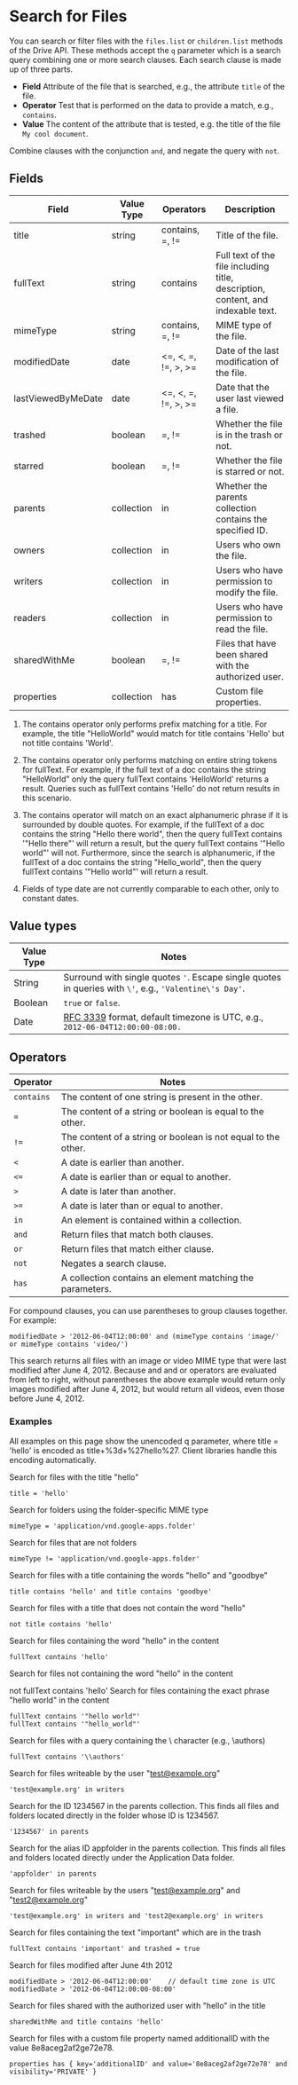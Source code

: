# Search for Files

You can search or filter files with the `files.list` or `children.list` methods of the Drive API. These methods accept the `q` parameter which is a search query combining one or more search clauses. Each search clause is made up of three parts.

- **Field** Attribute of the file that is searched, e.g., the attribute `title` of the file.
- **Operator** Test that is performed on the data to provide a match, e.g., `contains`.
- **Value**  The content of the attribute that is tested, e.g. the title of the file `My cool document`.


Combine clauses with the conjunction `and`, and negate the query with `not`.

## Fields

Field | Value Type | Operators | Description
--- | --- | --- | ---
title | string | contains, =, != | Title of the file.
fullText | string | contains | Full text of the file including title, description, content, and indexable text.
mimeType | string | contains, =, !=	 | MIME type of the file.
modifiedDate | date | <=, <, =, !=, >, >= | Date of the last modification of the file.
lastViewedByMeDate | date | <=, <, =, !=, >, >= | Date that the user last viewed a file.
trashed | boolean | =, != | Whether the file is in the trash or not.
starred | boolean | =, != | Whether the file is starred or not.
parents | collection | in | Whether the parents collection contains the specified ID.
owners | collection | in | Users who own the file.
writers | collection | in | Users who have permission to modify the file.
readers | collection | in | Users who have permission to read the file.
sharedWithMe | boolean | =, != | Files that have been shared with the authorized user.
properties | collection | has | Custom file properties.

1) The contains operator only performs prefix matching for a title. For example, the title "HelloWorld" would match for title contains 'Hello' but not title contains 'World'.

2) The contains operator only performs matching on entire string tokens for fullText. For example, if the full text of a doc contains the string "HelloWorld" only the query fullText contains 'HelloWorld' returns a result. Queries such as fullText contains 'Hello' do not return results in this scenario.

3) The contains operator will match on an exact alphanumeric phrase if it is surrounded by double quotes. For example, if the fullText of a doc contains the string "Hello there world", then the query fullText contains '"Hello there"' will return a result, but the query fullText contains '"Hello world"' will not. Furthermore, since the search is alphanumeric, if the fullText of a doc contains the string "Hello_world", then the query fullText contains '"Hello world"' will return a result.

4) Fields of type date are not currently comparable to each other, only to constant dates.


## Value types

Value Type | Notes
--- | ---
String | Surround with single quotes `'`. Escape single quotes in queries with `\'`, e.g., `'Valentine\'s Day'`.
Boolean | `true` or `false`.
Date | [RFC 3339](http://tools.ietf.org/html/rfc3339) format, default timezone is UTC, e.g., `2012-06-04T12:00:00-08:00.`

## Operators

Operator | Notes
--- | ---
`contains` | The content of one string is present in the other.
`=` | The content of a string or boolean is equal to the other.
`!=` | The content of a string or boolean is not equal to the other.
`<` | A date is earlier than another.
`<=` | A date is earlier than or equal to another.
`>` | A date is later than another.
`>=` | A date is later than or equal to another.
`in` | An element is contained within a collection.
`and` | Return files that match both clauses.
`or` | Return files that match either clause.
`not` | Negates a search clause.
`has` | A collection contains an element matching the parameters.

For compound clauses, you can use parentheses to group clauses together. For example:

```
modifiedDate > '2012-06-04T12:00:00' and (mimeType contains 'image/' or mimeType contains 'video/')
```

This search returns all files with an image or video MIME type that were last modified after June 4, 2012. Because and and or operators are evaluated from left to right, without parentheses the above example would return only images modified after June 4, 2012, but would return all videos, even those before June 4, 2012.

### Examples

All examples on this page show the unencoded q parameter, where title = 'hello' is encoded as title+%3d+%27hello%27. Client libraries handle this encoding automatically.


Search for files with the title "hello"

```
title = 'hello'
```

Search for folders using the folder-specific MIME type

```
mimeType = 'application/vnd.google-apps.folder'
```

Search for files that are not folders

```
mimeType != 'application/vnd.google-apps.folder'
```

Search for files with a title containing the words "hello" and "goodbye"

```
title contains 'hello' and title contains 'goodbye'
```

Search for files with a title that does not contain the word "hello"

```
not title contains 'hello'
```

Search for files containing the word "hello" in the content

```
fullText contains 'hello'
```

Search for files not containing the word "hello" in the content

not fullText contains 'hello'
Search for files containing the exact phrase "hello world" in the content

```
fullText contains '"hello world"'
fullText contains '"hello_world"'
```

Search for files with a query containing the \ character (e.g., \authors)

```
fullText contains '\\authors'
```

Search for files writeable by the user "test@example.org"

```
'test@example.org' in writers
```

Search for the ID 1234567 in the parents collection. This finds all files and folders located directly in the folder whose ID is 1234567.

```
'1234567' in parents
```

Search for the alias ID appfolder in the parents collection. This finds all files and folders located directly under the Application Data folder.

```
'appfolder' in parents
```

Search for files writeable by the users "test@example.org" and "test2@example.org"

```
'test@example.org' in writers and 'test2@example.org' in writers
```

Search for files containing the text "important" which are in the trash

```
fullText contains 'important' and trashed = true
```

Search for files modified after June 4th 2012

```
modifiedDate > '2012-06-04T12:00:00'    // default time zone is UTC
modifiedDate > '2012-06-04T12:00:00-08:00'
```

Search for files shared with the authorized user with "hello" in the title

```
sharedWithMe and title contains 'hello'
```

Search for files with a custom file property named additionalID with the value 8e8aceg2af2ge72e78.

```
properties has { key='additionalID' and value='8e8aceg2af2ge72e78' and visibility='PRIVATE' }
```
